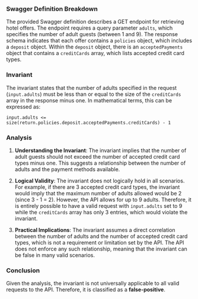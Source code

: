 ### Swagger Definition Breakdown
The provided Swagger definition describes a GET endpoint for retrieving hotel offers. The endpoint requires a query parameter `adults`, which specifies the number of adult guests (between 1 and 9). The response schema indicates that each offer contains a `policies` object, which includes a `deposit` object. Within the `deposit` object, there is an `acceptedPayments` object that contains a `creditCards` array, which lists accepted credit card types.

### Invariant
The invariant states that the number of adults specified in the request (`input.adults`) must be less than or equal to the size of the `creditCards` array in the response minus one. In mathematical terms, this can be expressed as:

`input.adults <= size(return.policies.deposit.acceptedPayments.creditCards) - 1`

### Analysis
1. **Understanding the Invariant**: The invariant implies that the number of adult guests should not exceed the number of accepted credit card types minus one. This suggests a relationship between the number of adults and the payment methods available.

2. **Logical Validity**: The invariant does not logically hold in all scenarios. For example, if there are 3 accepted credit card types, the invariant would imply that the maximum number of adults allowed would be 2 (since 3 - 1 = 2). However, the API allows for up to 9 adults. Therefore, it is entirely possible to have a valid request with `input.adults` set to 9 while the `creditCards` array has only 3 entries, which would violate the invariant.

3. **Practical Implications**: The invariant assumes a direct correlation between the number of adults and the number of accepted credit card types, which is not a requirement or limitation set by the API. The API does not enforce any such relationship, meaning that the invariant can be false in many valid scenarios.

### Conclusion
Given the analysis, the invariant is not universally applicable to all valid requests to the API. Therefore, it is classified as a **false-positive**.
